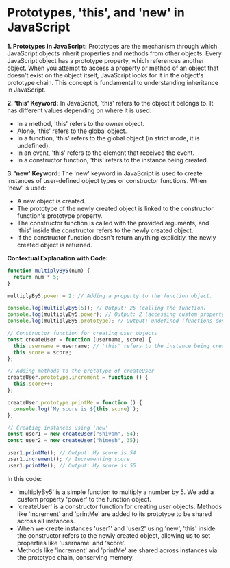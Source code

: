 # Prototypes, 'this', and 'new' in JavaScript

**1. Prototypes in JavaScript:**
Prototypes are the mechanism through which JavaScript objects inherit properties and methods from other objects. Every JavaScript object has a prototype property, which references another object. When you attempt to access a property or method of an object that doesn't exist on the object itself, JavaScript looks for it in the object's prototype chain. This concept is fundamental to understanding inheritance in JavaScript.

**2. 'this' Keyword:**
In JavaScript, 'this' refers to the object it belongs to. It has different values depending on where it is used:

- In a method, 'this' refers to the owner object.
- Alone, 'this' refers to the global object.
- In a function, 'this' refers to the global object (in strict mode, it is undefined).
- In an event, 'this' refers to the element that received the event.
- In a constructor function, 'this' refers to the instance being created.

**3. 'new' Keyword:**
The 'new' keyword in JavaScript is used to create instances of user-defined object types or constructor functions. When 'new' is used:

- A new object is created.
- The prototype of the newly created object is linked to the constructor function's prototype property.
- The constructor function is called with the provided arguments, and 'this' inside the constructor refers to the newly created object.
- If the constructor function doesn't return anything explicitly, the newly created object is returned.

**Contextual Explanation with Code:**

```javascript
function multiplyBy5(num) {
  return num * 5;
}

multiplyBy5.power = 2; // Adding a property to the function object.

console.log(multiplyBy5(5)); // Output: 25 (calling the function)
console.log(multiplyBy5.power); // Output: 2 (accessing custom property)
console.log(multiplyBy5.prototype); // Output: undefined (functions don't have a prototype property)

// Constructor function for creating user objects
const createUser = function (username, score) {
  this.username = username; // 'this' refers to the instance being created
  this.score = score;
};

// Adding methods to the prototype of createUser
createUser.prototype.increment = function () {
  this.score++;
};

createUser.prototype.printMe = function () {
  console.log(`My score is ${this.score}`);
};

// Creating instances using 'new'
const user1 = new createUser("shivam", 54);
const user2 = new createUser("himesh", 35);

user1.printMe(); // Output: My score is 54
user1.increment(); // Incrementing score
user1.printMe(); // Output: My score is 55
```

In this code:

- 'multiplyBy5' is a simple function to multiply a number by 5. We add a custom property 'power' to the function object.
- 'createUser' is a constructor function for creating user objects. Methods like 'increment' and 'printMe' are added to its prototype to be shared across all instances.
- When we create instances 'user1' and 'user2' using 'new', 'this' inside the constructor refers to the newly created object, allowing us to set properties like 'username' and 'score'.
- Methods like 'increment' and 'printMe' are shared across instances via the prototype chain, conserving memory.
